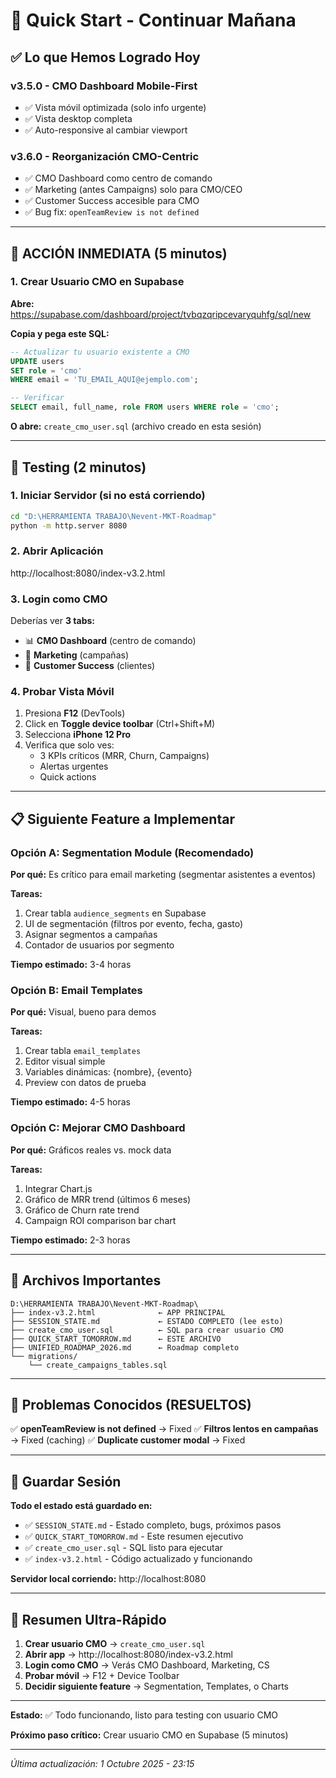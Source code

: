 # 🚀 Quick Start - Continuar Mañana

## ✅ Lo que Hemos Logrado Hoy

### v3.5.0 - CMO Dashboard Mobile-First
- ✅ Vista móvil optimizada (solo info urgente)
- ✅ Vista desktop completa
- ✅ Auto-responsive al cambiar viewport

### v3.6.0 - Reorganización CMO-Centric
- ✅ CMO Dashboard como centro de comando
- ✅ Marketing (antes Campaigns) solo para CMO/CEO
- ✅ Customer Success accesible para CMO
- ✅ Bug fix: `openTeamReview is not defined`

---

## 🎯 ACCIÓN INMEDIATA (5 minutos)

### 1. Crear Usuario CMO en Supabase

**Abre:** https://supabase.com/dashboard/project/tvbqzqripcevaryquhfg/sql/new

**Copia y pega este SQL:**

```sql
-- Actualizar tu usuario existente a CMO
UPDATE users
SET role = 'cmo'
WHERE email = 'TU_EMAIL_AQUI@ejemplo.com';

-- Verificar
SELECT email, full_name, role FROM users WHERE role = 'cmo';
```

**O abre:** `create_cmo_user.sql` (archivo creado en esta sesión)

---

## 🧪 Testing (2 minutos)

### 1. Iniciar Servidor (si no está corriendo)
```bash
cd "D:\HERRAMIENTA TRABAJO\Nevent-MKT-Roadmap"
python -m http.server 8080
```

### 2. Abrir Aplicación
http://localhost:8080/index-v3.2.html

### 3. Login como CMO
Deberías ver **3 tabs:**
- 📊 **CMO Dashboard** (centro de comando)
- 📧 **Marketing** (campañas)
- 🤝 **Customer Success** (clientes)

### 4. Probar Vista Móvil
1. Presiona **F12** (DevTools)
2. Click en **Toggle device toolbar** (Ctrl+Shift+M)
3. Selecciona **iPhone 12 Pro**
4. Verifica que solo ves:
   - 3 KPIs críticos (MRR, Churn, Campaigns)
   - Alertas urgentes
   - Quick actions

---

## 📋 Siguiente Feature a Implementar

### Opción A: Segmentation Module (Recomendado)
**Por qué:** Es crítico para email marketing (segmentar asistentes a eventos)

**Tareas:**
1. Crear tabla `audience_segments` en Supabase
2. UI de segmentación (filtros por evento, fecha, gasto)
3. Asignar segmentos a campañas
4. Contador de usuarios por segmento

**Tiempo estimado:** 3-4 horas

### Opción B: Email Templates
**Por qué:** Visual, bueno para demos

**Tareas:**
1. Crear tabla `email_templates`
2. Editor visual simple
3. Variables dinámicas: {nombre}, {evento}
4. Preview con datos de prueba

**Tiempo estimado:** 4-5 horas

### Opción C: Mejorar CMO Dashboard
**Por qué:** Gráficos reales vs. mock data

**Tareas:**
1. Integrar Chart.js
2. Gráfico de MRR trend (últimos 6 meses)
3. Gráfico de Churn rate trend
4. Campaign ROI comparison bar chart

**Tiempo estimado:** 2-3 horas

---

## 📂 Archivos Importantes

```
D:\HERRAMIENTA TRABAJO\Nevent-MKT-Roadmap\
├── index-v3.2.html              ← APP PRINCIPAL
├── SESSION_STATE.md             ← ESTADO COMPLETO (lee esto)
├── create_cmo_user.sql          ← SQL para crear usuario CMO
├── QUICK_START_TOMORROW.md      ← ESTE ARCHIVO
├── UNIFIED_ROADMAP_2026.md      ← Roadmap completo
└── migrations/
    └── create_campaigns_tables.sql
```

---

## 🐛 Problemas Conocidos (RESUELTOS)

✅ **openTeamReview is not defined** → Fixed
✅ **Filtros lentos en campañas** → Fixed (caching)
✅ **Duplicate customer modal** → Fixed

---

## 💾 Guardar Sesión

**Todo el estado está guardado en:**
- ✅ `SESSION_STATE.md` - Estado completo, bugs, próximos pasos
- ✅ `QUICK_START_TOMORROW.md` - Este resumen ejecutivo
- ✅ `create_cmo_user.sql` - SQL listo para ejecutar
- ✅ `index-v3.2.html` - Código actualizado y funcionando

**Servidor local corriendo:** http://localhost:8080

---

## 🎯 Resumen Ultra-Rápido

1. **Crear usuario CMO** → `create_cmo_user.sql`
2. **Abrir app** → http://localhost:8080/index-v3.2.html
3. **Login como CMO** → Verás CMO Dashboard, Marketing, CS
4. **Probar móvil** → F12 + Device Toolbar
5. **Decidir siguiente feature** → Segmentation, Templates, o Charts

---

**Estado:** ✅ Todo funcionando, listo para testing con usuario CMO

**Próximo paso crítico:** Crear usuario CMO en Supabase (5 minutos)

---

*Última actualización: 1 Octubre 2025 - 23:15*
